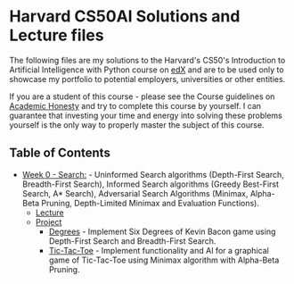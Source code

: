 # Harvard CS50AI Solutions and Lecture files

The following files are my solutions to the Harvard's CS50's Introduction to Artificial Intelligence with Python course on [edX](https://courses.edx.org/courses/course-v1:HarvardX+CS50AI+1T2020/course/) and are to be used only to showcase my portfolio to potential employers, universities or other entities.

If you are a student of this course - please see the Course guidelines on [Academic Honesty](https://docs.cs50.net/2019/x/syllabus.html#academic-honesty) and try to complete this course by yourself. I can guarantee that investing your time and energy into solving these problems yourself is the only way to properly master the subject of this course.

## Table of Contents
- [Week 0 - Search:](/0-search) - Uninformed Search algorithms (Depth-First Search, Breadth-First Search), Informed Search algorithms (Greedy Best-First Search, A* Search), Adversarial Search Algorithms (Minimax, Alpha-Beta Pruning, Depth-Limited Minimax and Evaluation Functions).
  * [Lecture](/0-search/lecture)
  * [Project](/0-search/project0)
    + [Degrees](/0-search/project0/degrees) - Implement Six Degrees of Kevin Bacon game using Depth-First Search and Breadth-First Search.
    + [Tic-Tac-Toe](/0-search/project0/tictactoe) - Implement functionality and AI for a graphical game of Tic-Tac-Toe using Minimax algorithm with Alpha-Beta Pruning.